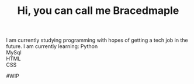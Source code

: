 <header><h1>Hi, you can call me Bracedmaple</h1></header>
<body>

<p>
I am currently studying programming with hopes of getting a tech job in the future.
I am currently learning:
Python<br>
MySql<br>
HTML<br>
CSS<br>

  
</p>
</body>

#WIP

